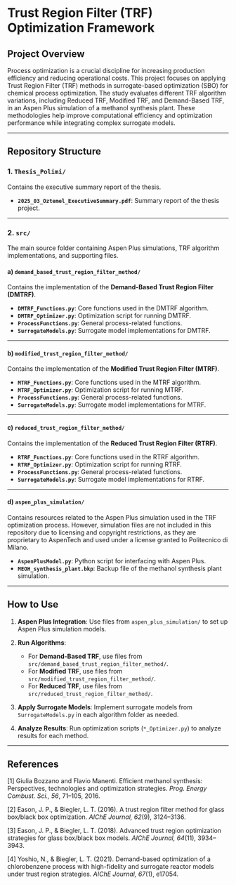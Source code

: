 # Trust Region Filter (TRF) Optimization Framework

## Project Overview

Process optimization is a crucial discipline for increasing production efficiency and reducing operational costs. This project focuses on applying Trust Region Filter (TRF) methods in surrogate-based optimization (SBO) for chemical process optimization. The study evaluates different TRF algorithm variations, including Reduced TRF, Modified TRF, and Demand-Based TRF, in an Aspen Plus simulation of a methanol synthesis plant. These methodologies help improve computational efficiency and optimization performance while integrating complex surrogate models.

---

## **Repository Structure**

### 1. `Thesis_Polimi/`
Contains the executive summary report of the thesis.
- **`2025_03_Oztemel_ExecutiveSummary.pdf`**: Summary report of the thesis project.

---

### 2. `src/`
The main source folder containing Aspen Plus simulations, TRF algorithm implementations, and supporting files.

#### a) `demand_based_trust_region_filter_method/`
Contains the implementation of the **Demand-Based Trust Region Filter (DMTRF)**.

- **`DMTRF_Functions.py`**: Core functions used in the DMTRF algorithm.
- **`DMTRF_Optimizer.py`**: Optimization script for running DMTRF.
- **`ProcessFunctions.py`**: General process-related functions.
- **`SurrogateModels.py`**: Surrogate model implementations for DMTRF.

---

#### b) `modified_trust_region_filter_method/`
Contains the implementation of the **Modified Trust Region Filter (MTRF)**.

- **`MTRF_Functions.py`**: Core functions used in the MTRF algorithm.
- **`MTRF_Optimizer.py`**: Optimization script for running MTRF.
- **`ProcessFunctions.py`**: General process-related functions.
- **`SurrogateModels.py`**: Surrogate model implementations for MTRF.

---

#### c) `reduced_trust_region_filter_method/`
Contains the implementation of the **Reduced Trust Region Filter (RTRF)**.

- **`RTRF_Functions.py`**: Core functions used in the RTRF algorithm.
- **`RTRF_Optimizer.py`**: Optimization script for running RTRF.
- **`ProcessFunctions.py`**: General process-related functions.
- **`SurrogateModels.py`**: Surrogate model implementations for RTRF.

---

#### d) `aspen_plus_simulation/`
Contains resources related to the Aspen Plus simulation used in the TRF optimization process. However, simulation files are not included in this repository due to licensing and copyright restrictions, as they are proprietary to AspenTech and used under a license granted to Politecnico di Milano.

- **`AspenPlusModel.py`**: Python script for interfacing with Aspen Plus.
- **`MEOH_synthesis_plant.bkp`**: Backup file of the methanol synthesis plant simulation.

---

## **How to Use**

1. **Aspen Plus Integration**: Use files from `aspen_plus_simulation/` to set up Aspen Plus simulation models.

2. **Run Algorithms**:
   - For **Demand-Based TRF**, use files from `src/demand_based_trust_region_filter_method/`.
   - For **Modified TRF**, use files from `src/modified_trust_region_filter_method/`.
   - For **Reduced TRF**, use files from `src/reduced_trust_region_filter_method/`.

4. **Apply Surrogate Models**: Implement surrogate models from `SurrogateModels.py` in each algorithm folder as needed.

5. **Analyze Results**: Run optimization scripts (`*_Optimizer.py`) to analyze results for each method.

---

## References

[1] Giulia Bozzano and Flavio Manenti. Efficient methanol synthesis: Perspectives, technologies and optimization strategies. *Prog. Energy Combust. Sci., 56*, 71–105, 2016.

[2] Eason, J. P., & Biegler, L. T. (2016). A trust region filter method for glass box/black box optimization. *AIChE Journal, 62*(9), 3124–3136.

[3] Eason, J. P., & Biegler, L. T. (2018). Advanced trust region optimization strategies for glass box/black box models. *AIChE Journal, 64*(11), 3934–3943.

[4] Yoshio, N., & Biegler, L. T. (2021). Demand-based optimization of a chlorobenzene process with high-fidelity and surrogate reactor models under trust region strategies. *AIChE Journal, 67*(1), e17054.

